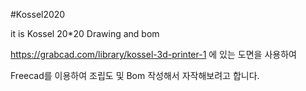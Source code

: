 #Kossel2020

it is Kossel 20*20 Drawing and bom

https://grabcad.com/library/kossel-3d-printer-1 에 있는 도면을 사용하여 

Freecad를 이용하여 조립도 및 Bom 작성해서 자작해보려고 합니다.
